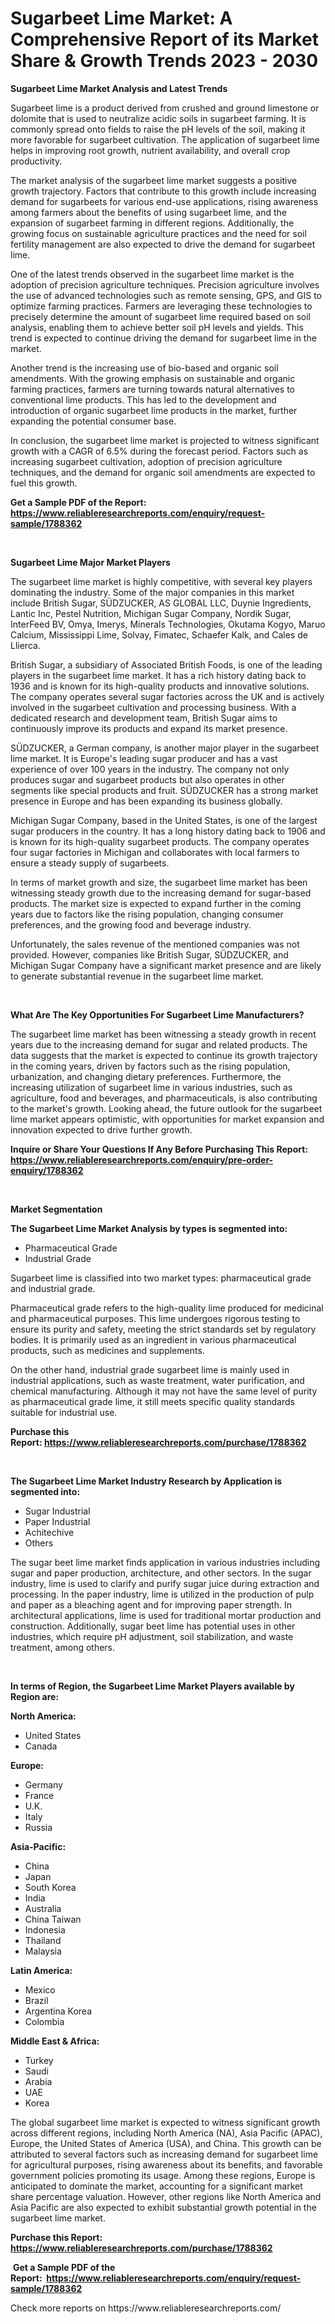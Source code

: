 <p><h1>Sugarbeet Lime Market: A Comprehensive Report of its Market Share & Growth Trends 2023 - 2030</h1></p><p><strong>Sugarbeet Lime Market Analysis and Latest Trends</strong></p>
<p><p>Sugarbeet lime is a product derived from crushed and ground limestone or dolomite that is used to neutralize acidic soils in sugarbeet farming. It is commonly spread onto fields to raise the pH levels of the soil, making it more favorable for sugarbeet cultivation. The application of sugarbeet lime helps in improving root growth, nutrient availability, and overall crop productivity.</p><p>The market analysis of the sugarbeet lime market suggests a positive growth trajectory. Factors that contribute to this growth include increasing demand for sugarbeets for various end-use applications, rising awareness among farmers about the benefits of using sugarbeet lime, and the expansion of sugarbeet farming in different regions. Additionally, the growing focus on sustainable agriculture practices and the need for soil fertility management are also expected to drive the demand for sugarbeet lime.</p><p>One of the latest trends observed in the sugarbeet lime market is the adoption of precision agriculture techniques. Precision agriculture involves the use of advanced technologies such as remote sensing, GPS, and GIS to optimize farming practices. Farmers are leveraging these technologies to precisely determine the amount of sugarbeet lime required based on soil analysis, enabling them to achieve better soil pH levels and yields. This trend is expected to continue driving the demand for sugarbeet lime in the market.</p><p>Another trend is the increasing use of bio-based and organic soil amendments. With the growing emphasis on sustainable and organic farming practices, farmers are turning towards natural alternatives to conventional lime products. This has led to the development and introduction of organic sugarbeet lime products in the market, further expanding the potential consumer base.</p><p>In conclusion, the sugarbeet lime market is projected to witness significant growth with a CAGR of 6.5% during the forecast period. Factors such as increasing sugarbeet cultivation, adoption of precision agriculture techniques, and the demand for organic soil amendments are expected to fuel this growth.</p></p>
<p><strong>Get a Sample PDF of the Report:&nbsp; <a href="https://www.reliableresearchreports.com/enquiry/request-sample/1788362">https://www.reliableresearchreports.com/enquiry/request-sample/1788362</a></strong></p>
<p>&nbsp;</p>
<p><strong>Sugarbeet Lime Major Market Players</strong></p>
<p><p>The sugarbeet lime market is highly competitive, with several key players dominating the industry. Some of the major companies in this market include British Sugar, SÜDZUCKER, AS GLOBAL LLC, Duynie Ingredients, Lantic Inc, Pestel Nutrition, Michigan Sugar Company, Nordik Sugar, InterFeed BV, Omya, Imerys, Minerals Technologies, Okutama Kogyo, Maruo Calcium, Mississippi Lime, Solvay, Fimatec, Schaefer Kalk, and Cales de Llierca. </p><p>British Sugar, a subsidiary of Associated British Foods, is one of the leading players in the sugarbeet lime market. It has a rich history dating back to 1936 and is known for its high-quality products and innovative solutions. The company operates several sugar factories across the UK and is actively involved in the sugarbeet cultivation and processing business. With a dedicated research and development team, British Sugar aims to continuously improve its products and expand its market presence.</p><p>SÜDZUCKER, a German company, is another major player in the sugarbeet lime market. It is Europe's leading sugar producer and has a vast experience of over 100 years in the industry. The company not only produces sugar and sugarbeet products but also operates in other segments like special products and fruit. SÜDZUCKER has a strong market presence in Europe and has been expanding its business globally.</p><p>Michigan Sugar Company, based in the United States, is one of the largest sugar producers in the country. It has a long history dating back to 1906 and is known for its high-quality sugarbeet products. The company operates four sugar factories in Michigan and collaborates with local farmers to ensure a steady supply of sugarbeets.</p><p>In terms of market growth and size, the sugarbeet lime market has been witnessing steady growth due to the increasing demand for sugar-based products. The market size is expected to expand further in the coming years due to factors like the rising population, changing consumer preferences, and the growing food and beverage industry.</p><p>Unfortunately, the sales revenue of the mentioned companies was not provided. However, companies like British Sugar, SÜDZUCKER, and Michigan Sugar Company have a significant market presence and are likely to generate substantial revenue in the sugarbeet lime market.</p></p>
<p>&nbsp;</p>
<p><strong>What Are The Key Opportunities For Sugarbeet Lime Manufacturers?</strong></p>
<p><p>The sugarbeet lime market has been witnessing a steady growth in recent years due to the increasing demand for sugar and related products. The data suggests that the market is expected to continue its growth trajectory in the coming years, driven by factors such as the rising population, urbanization, and changing dietary preferences. Furthermore, the increasing utilization of sugarbeet lime in various industries, such as agriculture, food and beverages, and pharmaceuticals, is also contributing to the market's growth. Looking ahead, the future outlook for the sugarbeet lime market appears optimistic, with opportunities for market expansion and innovation expected to drive further growth.</p></p>
<p><strong>Inquire or Share Your Questions If Any Before Purchasing This Report: <a href="https://www.reliableresearchreports.com/enquiry/pre-order-enquiry/1788362">https://www.reliableresearchreports.com/enquiry/pre-order-enquiry/1788362</a></strong></p>
<p>&nbsp;</p>
<p><strong>Market Segmentation</strong></p>
<p><strong>The Sugarbeet Lime Market Analysis by types is segmented into:</strong></p>
<p><ul><li>Pharmaceutical Grade</li><li>Industrial Grade</li></ul></p>
<p><p>Sugarbeet lime is classified into two market types: pharmaceutical grade and industrial grade. </p><p>Pharmaceutical grade refers to the high-quality lime produced for medicinal and pharmaceutical purposes. This lime undergoes rigorous testing to ensure its purity and safety, meeting the strict standards set by regulatory bodies. It is primarily used as an ingredient in various pharmaceutical products, such as medicines and supplements.</p><p>On the other hand, industrial grade sugarbeet lime is mainly used in industrial applications, such as waste treatment, water purification, and chemical manufacturing. Although it may not have the same level of purity as pharmaceutical grade lime, it still meets specific quality standards suitable for industrial use.</p></p>
<p><strong>Purchase this Report:&nbsp;<a href="https://www.reliableresearchreports.com/purchase/1788362">https://www.reliableresearchreports.com/purchase/1788362</a></strong></p>
<p>&nbsp;</p>
<p><strong>The Sugarbeet Lime Market Industry Research by Application is segmented into:</strong></p>
<p><ul><li>Sugar Industrial</li><li>Paper Industrial</li><li>Achitechive</li><li>Others</li></ul></p>
<p><p>The sugar beet lime market finds application in various industries including sugar and paper production, architecture, and other sectors. In the sugar industry, lime is used to clarify and purify sugar juice during extraction and processing. In the paper industry, lime is utilized in the production of pulp and paper as a bleaching agent and for improving paper strength. In architectural applications, lime is used for traditional mortar production and construction. Additionally, sugar beet lime has potential uses in other industries, which require pH adjustment, soil stabilization, and waste treatment, among others.</p></p>
<p>&nbsp;</p>
<p><strong>In terms of Region, the Sugarbeet Lime Market Players available by Region are:</strong></p>
<p>
    <p> <strong> North America: </strong>
        <ul>
            <li>United States</li>
            <li>Canada</li>
        </ul>
        </p> 
    <p> <strong> Europe: </strong>
        <ul>
            <li>Germany</li>
            <li>France</li>
            <li>U.K.</li>
            <li>Italy</li>
            <li>Russia</li>
        </ul>
        </p> 
    <p> <strong> Asia-Pacific: </strong>
        <ul>
            <li>China</li>
            <li>Japan</li>
            <li>South Korea</li>
            <li>India</li>
            <li>Australia</li>
            <li>China Taiwan</li>
            <li>Indonesia</li>
            <li>Thailand</li>
            <li>Malaysia</li>
        </ul>
        </p> 
    <p> <strong> Latin America: </strong>
        <ul>
            <li>Mexico</li>
            <li>Brazil</li>
            <li>Argentina Korea</li>
            <li>Colombia</li>
        </ul>
        </p> 
    <p> <strong> Middle East & Africa: </strong>
        <ul>
            <li>Turkey</li>
            <li>Saudi</li>
            <li>Arabia</li>
            <li>UAE</li>
            <li>Korea</li>
        </ul>
    </p>
    </p>
<p><p>The global sugarbeet lime market is expected to witness significant growth across different regions, including North America (NA), Asia Pacific (APAC), Europe, the United States of America (USA), and China. This growth can be attributed to several factors such as increasing demand for sugarbeet lime for agricultural purposes, rising awareness about its benefits, and favorable government policies promoting its usage. Among these regions, Europe is anticipated to dominate the market, accounting for a significant market share percentage valuation. However, other regions like North America and Asia Pacific are also expected to exhibit substantial growth potential in the sugarbeet lime market.</p></p>
<p><strong>Purchase this Report: <a href="https://www.reliableresearchreports.com/purchase/1788362">https://www.reliableresearchreports.com/purchase/1788362</a></strong></p>
<p>&nbsp;<strong>Get a Sample PDF of the Report:&nbsp;&nbsp;<a href="https://www.reliableresearchreports.com/enquiry/request-sample/1788362">https://www.reliableresearchreports.com/enquiry/request-sample/1788362</a></strong></p>
<p><strong></strong></p>
<p>Check more reports on https://www.reliableresearchreports.com/</p>